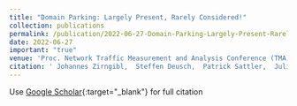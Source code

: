 ```yaml
---
title: "Domain Parking: Largely Present, Rarely Considered!"
collection: publications
permalink: /publication/2022-06-27-Domain-Parking-Largely-Present-Rarely-Considered
date: 2022-06-27
important: "true"
venue: 'Proc. Network Traffic Measurement and Analysis Conference (TMA)'
citation: ' Johannes Zirngibl,  Steffen Deusch,  Patrick Sattler,  Juliane Aulbach,  Georg Carle,  Mattijs Jonker, &quot;Domain Parking: Largely Present, Rarely Considered!.&quot; Proc. Network Traffic Measurement and Analysis Conference (TMA), 2022.'
---
```

Use [Google Scholar](https://scholar.google.com/scholar?q=Domain+Parking:+Largely+Present,+Rarely+Considered!){:target="_blank"} for full citation
